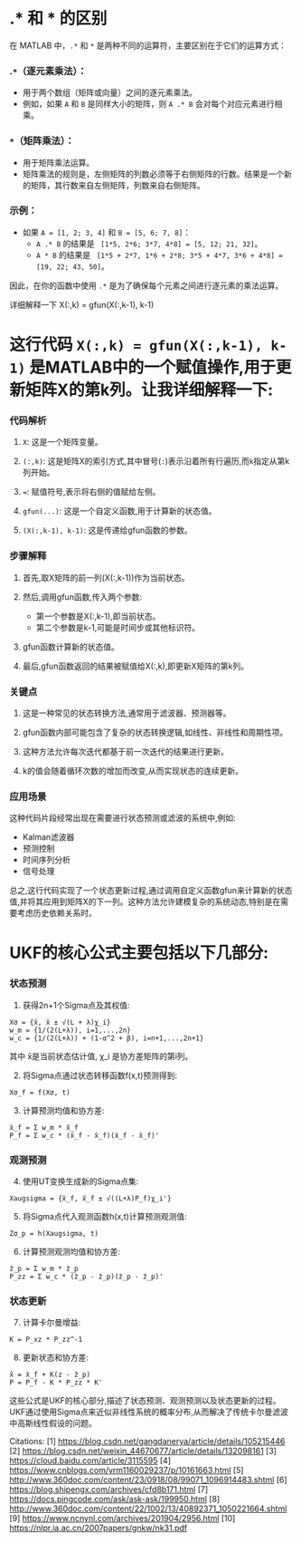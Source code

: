 # .* 和 * 的区别

在 MATLAB 中，`.*` 和 `*` 是两种不同的运算符，主要区别在于它们的运算方式：

### **.`*`（逐元素乘法）**：

- 用于两个数组（矩阵或向量）之间的逐元素乘法。
- 例如，如果 `A` 和 `B` 是同样大小的矩阵，则 `A .* B` 会对每个对应元素进行相乘。

### **`*`（矩阵乘法）**：

- 用于矩阵乘法运算。
- 矩阵乘法的规则是，左侧矩阵的列数必须等于右侧矩阵的行数。结果是一个新的矩阵，其行数来自左侧矩阵，列数来自右侧矩阵。

### 示例：

- 如果 `A = [1, 2; 3, 4]` 和 `B = [5, 6; 7, 8]`：
  - `A .* B` 的结果是 ` [1*5, 2*6; 3*7, 4*8] = [5, 12; 21, 32]`。
  - `A * B` 的结果是 ` [1*5 + 2*7, 1*6 + 2*8; 3*5 + 4*7, 3*6 + 4*8] = [19, 22; 43, 50]`。

因此，在你的函数中使用 `.*` 是为了确保每个元素之间进行逐元素的乘法运算。

详细解释一下 X(:,k)  = gfun(X(:,k-1), k-1)



# 这行代码 `X(:,k) = gfun(X(:,k-1), k-1)` 是MATLAB中的一个赋值操作,用于更新矩阵X的第k列。让我详细解释一下:

### 代码解析

1. `X`: 这是一个矩阵变量。

1. `(:,k)`: 这是矩阵X的索引方式,其中冒号(`:`)表示沿着所有行遍历,而`k`指定从第k列开始。

1. `=`: 赋值符号,表示将右侧的值赋给左侧。

1. `gfun(...)`: 这是一个自定义函数,用于计算新的状态值。

1. `(X(:,k-1), k-1)`: 这是传递给gfun函数的参数。

### 步骤解释

1. 首先,取X矩阵的前一列(X(:,k-1))作为当前状态。

1. 然后,调用gfun函数,传入两个参数:
   - 第一个参数是X(:,k-1),即当前状态。
   - 第二个参数是k-1,可能是时间步或其他标识符。

1. gfun函数计算新的状态值。

1. 最后,gfun函数返回的结果被赋值给X(:,k),即更新X矩阵的第k列。

### 关键点

1. 这是一种常见的状态转换方法,通常用于滤波器、预测器等。

1. gfun函数内部可能包含了复杂的状态转换逻辑,如线性、非线性和周期性项。

1. 这种方法允许每次迭代都基于前一次迭代的结果进行更新。

1. k的值会随着循环次数的增加而改变,从而实现状态的连续更新。

### 应用场景

这种代码片段经常出现在需要进行状态预测或滤波的系统中,例如:

- Kalman滤波器
- 预测控制
- 时间序列分析
- 信号处理

总之,这行代码实现了一个状态更新过程,通过调用自定义函数gfun来计算新的状态值,并将其应用到矩阵X的下一列。这种方法允许建模复杂的系统动态,特别是在需要考虑历史依赖关系时。



# UKF的核心公式主要包括以下几部分:

### 状态预测

1. 获得2n+1个Sigma点及其权值:

```
Xσ = {x̄, x̄ ± √(L + λ)χ_i}
w_m = {1/(2(L+λ)), i=1,...,2n}
w_c = {1/(2(L+λ)) + (1-α^2 + β), i=n+1,...,2n+1}
```

其中 x̄是当前状态估计值, χ_i 是协方差矩阵的第i列。

2. 将Sigma点通过状态转移函数f(x,t)预测得到:

```
Xσ_f = f(Xσ, t)
```

3. 计算预测均值和协方差:

```
x̄_f = Σ w_m * x̄_f
P_f = Σ w_c * (x̄_f - x̄_f)(x̄_f - x̄_f)'
```

### 观测预测

4. 使用UT变换生成新的Sigma点集:

```
Xaugsigma = {x̄_f, x̄_f ± √((L+λ)P_f)χ_i'}
```

5. 将Sigma点代入观测函数h(x,t)计算预测观测值:

```
Zσ_p = h(Xaugsigma, t)
```

6. 计算预测观测均值和协方差:

```
z̄_p = Σ w_m * z̄_p
P_zz = Σ w_c * (z̄_p - z̄_p)(z̄_p - z̄_p)'
```

### 状态更新

7. 计算卡尔曼增益:

```
K = P_xz * P_zz^-1
```

8. 更新状态和协方差:

```
x̂ = x̄_f + K(z - z̄_p)
P = P_f - K * P_zz * K'
```

这些公式是UKF的核心部分,描述了状态预测、观测预测以及状态更新的过程。UKF通过使用Sigma点来近似非线性系统的概率分布,从而解决了传统卡尔曼滤波中高斯线性假设的问题。

Citations:
[1] https://blog.csdn.net/gangdanerya/article/details/105215446
[2] https://blog.csdn.net/weixin_44670677/article/details/132098161
[3] https://cloud.baidu.com/article/3115595
[4] https://www.cnblogs.com/yrm1160029237/p/10161663.html
[5] http://www.360doc.com/content/23/0918/08/99071_1096914483.shtml
[6] https://blog.shipengx.com/archives/cfd8b171.html
[7] https://docs.pingcode.com/ask/ask-ask/199950.html
[8] http://www.360doc.com/content/22/1002/13/40892371_1050221664.shtml
[9] https://www.ncnynl.com/archives/201904/2956.html
[10] https://nlpr.ia.ac.cn/2007papers/gnkw/nk31.pdf